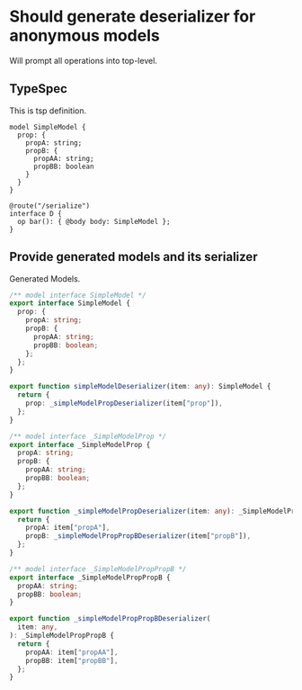 # Should generate deserializer for anonymous models
Will prompt all operations into top-level.

## TypeSpec

This is tsp definition.

```tsp
model SimpleModel {
  prop: {
    propA: string;
    propB: {
      propAA: string;
      propBB: boolean
    }
  }
}

@route("/serialize")
interface D {
  op bar(): { @body body: SimpleModel };
}
```

## Provide generated models and its serializer

Generated Models.

```ts models
/** model interface SimpleModel */
export interface SimpleModel {
  prop: {
    propA: string;
    propB: {
      propAA: string;
      propBB: boolean;
    };
  };
}

export function simpleModelDeserializer(item: any): SimpleModel {
  return {
    prop: _simpleModelPropDeserializer(item["prop"]),
  };
}

/** model interface _SimpleModelProp */
export interface _SimpleModelProp {
  propA: string;
  propB: {
    propAA: string;
    propBB: boolean;
  };
}

export function _simpleModelPropDeserializer(item: any): _SimpleModelProp {
  return {
    propA: item["propA"],
    propB: _simpleModelPropPropBDeserializer(item["propB"]),
  };
}

/** model interface _SimpleModelPropPropB */
export interface _SimpleModelPropPropB {
  propAA: string;
  propBB: boolean;
}

export function _simpleModelPropPropBDeserializer(
  item: any,
): _SimpleModelPropPropB {
  return {
    propAA: item["propAA"],
    propBB: item["propBB"],
  };
}
```
